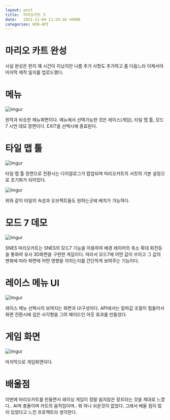 ```yaml
---
layout: post
title:  마리오카트 5
date:   2021-11-04 11:24:16 +0900
categories: WIN-API
---
```


# 마리오 카트 완성
사실 완성은 한지 꽤 시간이 지났지만 나름 추가 사항도 추가하고 좀 다듬느라 이제서야 마지막 제작 일지를 업로드했다.

# 메뉴
![Imgur](https://imgur.com/R8Am9Lz.gif)

원작과 비슷한 메뉴화면이다. 메뉴에서 선택가능한 것은 레이스(게임), 타일 맵 툴, 모드7 시연 데모 장면이다. EXIT을 선택시에 종료된다.

# 타일 맵 툴
![Imgur](https://imgur.com/QdaQHE5.gif)

타일 맵 툴 장면으로 전환시는 다이얼로그가 팝업되며 마리오카트의 서킷의 기본 설정으로 초기화가 되어있다.

![Imgur](https://imgur.com/pKZLoRv.gif)

위와 같이 타일의 속성과 오브젝트들도 원하는곳에 배치가 가능하다.

# 모드 7 데모
![Imgur](https://imgur.com/AX3pzgo.gif)

SNES 마리오카트는 SNES의 모드7 기능을 이용하여 배경 레이어의 축소 확대 회전등을 통화여 유사 3D화면을 구현한 게임이다. 따라서 모드7에 어떤 값이 쓰이고 그 값의 변화에 따라 화면에 어떤 영향을 끼치는지를 간단하게 보여주는 기능이다.

# 레이스 메뉴 UI
![Imgur](https://imgur.com/K6cEhuV.gif)

레이스 메뉴 선택시의 보여지는 화면과 UI구성이다. API에서는 알파값 조절이 힘들어서 화면 전환시에 검은 사각형을 그려 페이드인 아웃 효과를 만들었다.

# 게임 화면
![Imgur](https://imgur.com/U74Cppi.gif)

마지막으로 게임화면이다.

# 배울점
이번에 마리오카트를 만들면서 레이싱 게임이 정말 쉽지않은 장르라는 것을 제대로 느꼈다.. AI며 충돌이며 카트의 움직임이며.. 뭐 하나 쉬운것이 없었다. 그래서 배울 점이 많이 있었다고 느낀 프로젝트라 생각한다.